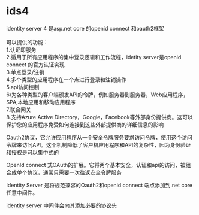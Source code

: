 # ids4
 identity server 4 是asp.net core 的openid connect 和oauth2框架<br>	
可以提供的功能：<br>
1.认证即服务<br>
2.适用于所有应用程序的集中登录逻辑和工作流程，idetity server是openid connect 的官方认证实现<br>
3.单点登录/注销<br>
4.多个类型的应用程序在一个点进行登录和注销操作<br>
5.api访问控制<br>
6/为各种类型的客户端颁发API的令牌，例如服务器到服务器，Web应用程序，SPA,本地应用和移动应用程序<br>
7.联合网关<br>
8.支持Azure Active Directory，Google，Facebook等外部身份提供商。这可以保护您的应用程序免受如何连接到这些外部提供商的详细信息的影响<br>

Oauth2协议，它允许应用程序从一个安全令牌服务要求访问令牌，使用这个访问令牌来访问API。这个机制降低了客户机应用程序和API的复杂性，因为身份验证和授权是可以集中式的

OpenId connect 式OAuth的扩展。它将两个基本安全，认证和api的访问，被组合成单个协议，通常只需要一次往返安全令牌服务

Identity Server 是将规范兼容的Oauth2和openid connect 端点添加到.net core任意中间件。

identity server 中间件会向其添加必要的协议头

